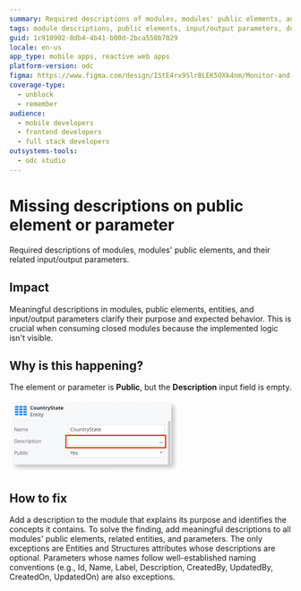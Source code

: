 ```yaml
---
summary: Required descriptions of modules, modules' public elements, and their related input/output parameters.
tags: module descriptions, public elements, input/output parameters, documentation practices, mobile apps
guid: 1c910902-8db4-4b41-b00d-2bca550b7029
locale: en-us
app_type: mobile apps, reactive web apps
platform-version: odc
figma: https://www.figma.com/design/IStE4rx9SlrBLEK5OXk4nm/Monitor-and-troubleshoot-apps?node-id=3523-110&node-type=CANVAS&t=fro20soaPpjjIXwf-0
coverage-type:
  - unblock
  - remember
audience:
  - mobile developers
  - frontend developers
  - full stack developers
outsystems-tools:
  - odc studio
---
```

# Missing descriptions on public element or parameter

Required descriptions of modules, modules' public elements, and their related input/output parameters.

## Impact

Meaningful descriptions in modules, public elements, entities, and input/output parameters clarify their purpose and expected behavior. This is crucial when consuming closed modules because the implemented logic isn't visible.

## Why is this happening?

The element or parameter is **Public**, but the **Description** input field is empty.

![Screenshot showing a public element with an empty description field in a module.](images/odcs-public-description.png "Empty Description Field in Public Element")

## How to fix

Add a description to the module that explains its purpose and identifies the concepts it contains. To solve the finding, add meaningful descriptions to all modules' public elements, related entities, and parameters. The only exceptions are Entities and Structures attributes whose descriptions are optional. Parameters whose names follow well-established naming conventions (e.g., Id, Name, Label, Description, CreatedBy, UpdatedBy, CreatedOn, UpdatedOn) are also exceptions.

